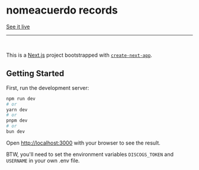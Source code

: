 # nomeacuerdo records

[See it live](https://discos.nomeacuerdo.co/)

<hr />
<br />

This is a [Next.js](https://nextjs.org/) project bootstrapped with [`create-next-app`](https://github.com/vercel/next.js/tree/canary/packages/create-next-app).

## Getting Started

First, run the development server:

```bash
npm run dev
# or
yarn dev
# or
pnpm dev
# or
bun dev
```

Open [http://localhost:3000](http://localhost:3000) with your browser to see the result.

BTW, you'll need to set the environment variables `DISCOGS_TOKEN` and `USERNAME` in your own .env file.
